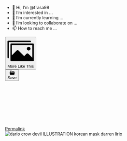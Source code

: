 - 👋 Hi, I’m @frasa98
- 👀 I’m interested in ...
- 🌱 I’m currently learning ...
- 💞️ I’m looking to collaborate on ...
- 📫 How to reach me ...

<!---
frasa98/frasa98 is a ✨ special ✨ repository because its `README.md` (this file) appears on your GitHub profile.
You can click the Preview link to take a look at your changes.
--->
<div class="Project-projectModuleContainer-BtF Preview__project--topMargin e2e-Project-module-container project-module-container"><div class="Module-module-Bce root module-container-reference"><div class="js-project-module js-project-module--image project-module module image e2e-Project-modules-image project-module-image Image-root-d82"><div class="js-project-lightbox-link e2e-Project-modules-image-lightbox-link project-module-image-inner-wrap js-module-container-reference lightbox-link" tabindex="0"><div assets=""><!----><!----></div><div><script type="text/html" class="js-lightbox-slide-content" data-ut="lightbox-script">
  <div class="project-lightbox-image-container  e2e-Project-lightbox-container">
      <img data-ut="lightbox-image" src="https://mir-s3-cdn-cf.behance.net/project_modules/max_1200/93c72489255481.5def5b095d837.png" srcset="https://mir-s3-cdn-cf.behance.net/project_modules/disp/93c72489255481.5def5b095d837.png 600w,https://mir-s3-cdn-cf.behance.net/project_modules/max_1200/93c72489255481.5def5b095d837.png 800w," sizes="(max-width: 800px) 100vw, 800px">
    <div class="project-item-lightbox__actions  qa-lightbox-actions lightbox-extra">
      <div class="project-item-lightbox__action js-module-lightbox-add-to-collection" data-id="516140155"></div>
      <div class="project-item-lightbox__action js-module-lightbox-similar-images" data-id="516140155"></div>
      <div class="project-item-lightbox__action js-module-lightbox-trigger" data-id="516140155"></div>
      <div class="project-item-lightbox__action js-module-lightbox-permalink" data-id="516140155"></div>
      <div class="project-item-lightbox__action js-module-lightbox-cai" data-id="516140155"></div>
      <div class="project-item-lightbox__action js-module-lightbox-cai-claim lightbox-cai-claim-action" data-id="516140155"></div>
    </div>
    <div class="project-item-lightbox__action js-module-lightbox-source-files js-grid-item-lightbox-source-files project-module-lightbox__source-files" data-id="516140155"></div>
  </div>
    <div class="project-item-lightbox__caption js-lightbox-caption qa-lightbox-caption" data-id="516140155"></div>
</script>
</div><div><div class="project-module__actions">
  <div class="project-module__actions-container">
    <div class="project-module__action js-module-similar-images" data-id="516140155"><div class="SimilarImagesButton-similarImageButtonContainer-TqJ Actions-moduleAction-pY1"><button class="Btn-button-CqT Btn-inverted-GDL Btn-normal-If5" type="button" target="_self" role="button"><div class="Btn-labelWrapper-_Re"><div class="Btn-icon-BDP Btn-leading-gb0"><!----><svg xmlns="http://www.w3.org/2000/svg" viewBox="0 0 18 18" class="SimilarImagesButton-icon-oBF SimilarImagesButton-normal-llV"><path d="M16 2.5a.534.534 0 00-.563-.5H.563A.534.534 0 000 2.5v11a.534.534 0 00.563.5H1V3h15z"></path><path d="M17.5 4h-15a.5.5 0 00-.5.5v11a.5.5 0 00.5.5h15a.5.5 0 00.5-.5v-11a.5.5 0 00-.5-.5zm-.5 9.687l-2.636-2.637a1 1 0 00-1.414 0l-1.536 1.536-3.778-3.779a1 1 0 00-1.414 0L3 12.03V5h14z"></path><circle cx="14.5" cy="7.5" r="1.25"></circle></svg></div><div class="Btn-label-QJi e2e-Btn-label"><span class="">More Like This</span><!----></div><!----></div></button></div></div>
    <div class="project-module__action js-module-add-to-collection" data-id="516140155"><button class="Btn-button-CqT Btn-inverted-GDL Btn-normal-If5 Btn-shouldBlur-ZHs Actions-moduleAction-pY1 e2e-Project-modules-Actions-addModuletoMoodboard" type="button" target="_self" role="button"><div class="Btn-labelWrapper-_Re"><div class="Btn-icon-BDP Btn-leading-gb0"><svg class="Collection-icon-mXx Actions-collectionIcon-qVN" xmlns="http://www.w3.org/2000/svg" width="17" height="17" viewBox="0 0 17 17"><path d="M5.69,3.395,7.97,5.487h6.217V7.579H2.858V3.743a.351.351,0,0,1,.354-.349ZM5.69,2H3.212a1.757,1.757,0,0,0-1.77,1.743V7.579h-1a.356.356,0,0,0-.27.123A.345.345,0,0,0,.1,7.985L1.336,14.68a.705.705,0,0,0,.7.572H15.012a.705.705,0,0,0,.7-.572L16.95,7.985a.345.345,0,0,0-.079-.283.356.356,0,0,0-.27-.123h-1V4.789a.7.7,0,0,0-.708-.7H8.523L6.859,2.514A1.657,1.657,0,0,0,5.69,2Z" transform="translate(-0.023 -0.5)"></path></svg></div><div class="Btn-label-QJi e2e-Btn-label"> Save</div><!----></div></button></div>
    <div class="project-module__action js-module-trigger" data-id="516140155"><div class="Actions-actionButtonContainer-cqX"><!----><!----></div></div>
    <div class="project-module__action js-module-permalink" data-id="516140155"><div class="Actions-actionButtonContainer-cqX"><a class="Btn-button-CqT Btn-inverted-GDL Btn-normal-If5 Btn-shouldBlur-ZHs Actions-moduleAction-pY1 Actions-moduleActionLink-ur1" href="/gallery/89255481/Devilguard/modules/516140155" type="button" target="_blank" role="link"><div class="Btn-labelWrapper-_Re"><div class="Btn-icon-BDP Btn-leading-gb0"><svg xmlns="http://www.w3.org/2000/svg" class="Actions-linkIcon-mBN" fill="white"><path fill="none" d="M0 0v16h16V0H0zm11.5 10.5l-4 4-.5.5H4l-3-3V9l.5-.5L3 7v4l2 2h1l3.5-3.5v-1L8 7l.5-.5 1-1 2 2v3zM15 7l-.5.5L13 9V5l-2-2h-1L6.5 6.5v1L8 9l-.5.5-1 1-2-2v-3l4-4L9 1h3l3 3v3z"></path><path d="M9 1L4.5 5.5v3l2 2 1-1L8 9 6.5 7.5v-1L10 3h1l2 2v4l2-2V4l-3-3z"></path><path d="M8 7l1.5 1.5v1L6 13H5l-2-2V7L1 9v3l3 3h3l4.5-4.5v-3l-2-2z"></path></svg></div><div class="Btn-label-QJi e2e-Btn-label"> Permalink</div><!----></div></a></div></div>
    <div class="project-module__action js-module-takedown-admin" data-id="516140155"></div>
    <div class="project-module__action js-module-cai" data-id="516140155"></div>
    <div class="project-module__action js-module-cai-claim module-cai-claim-action" data-id="516140155"></div>
  </div>
  <div class="project-module__action js-module-source-files project-module__action-source-files" data-id="516140155"></div>

</div>
</div><!--[--><div class="ImageElement-root-kir ImageElement-loaded-icR"><!--[--><img src="https://mir-s3-cdn-cf.behance.net/project_modules/max_1200/93c72489255481.5def5b095d837.png" srcset="https://mir-s3-cdn-cf.behance.net/project_modules/disp/93c72489255481.5def5b095d837.png 600w, https://mir-s3-cdn-cf.behance.net/project_modules/max_1200/93c72489255481.5def5b095d837.png 800w" sizes="(max-width: 800px) 100vw, 800px" class="ImageElement-image-SRv ImageElement-blockPointerEvents-Rkg" alt="dario crow devil ILLUSTRATION  korean mask darren lirio" loading="eager" fetchpriority="high"><!----><!--]--></div><!--]--></div><!----></div></div><div class="spacer module-separator"><div class="divider"></div></div></div>
